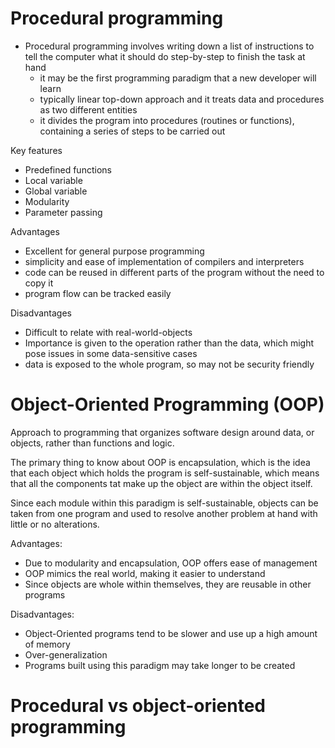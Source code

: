 # Procedural programming

- Procedural programming involves writing down a list of instructions to tell the computer what it should do step-by-step to finish the task at hand
	- it may be the first programming paradigm that a new developer will learn
	- typically linear top-down approach and it treats data and procedures as two different entities
	- it divides the program into procedures (routines or functions), containing a series of steps to be carried out

Key features
- Predefined functions 
- Local variable
- Global variable
- Modularity
- Parameter passing

Advantages
- Excellent for general purpose programming
- simplicity and ease of implementation of compilers and interpreters
- code can be reused in different parts of the program without the need to copy it
- program flow can be tracked easily

Disadvantages
- Difficult to relate with real-world-objects
- Importance is given to the operation rather than the data, which might pose issues in some data-sensitive cases
- data is exposed to the whole program, so may not be security friendly

# Object-Oriented Programming (OOP)

Approach to programming that organizes software design around data, or objects, rather than functions and logic.

The primary thing to know about OOP is encapsulation, which is the idea that each object which holds the program is self-sustainable, which means that all the components tat make up the object are within the object itself.

Since each module within this paradigm is self-sustainable, objects can be taken from one program and used to resolve another problem at hand with little or no alterations.

Advantages:
- Due to modularity and encapsulation, OOP offers ease of management
- OOP mimics the real world, making it easier to understand
- Since objects are whole within themselves, they are reusable in other programs

Disadvantages:
- Object-Oriented programs tend to be slower and use up a high amount of memory
- Over-generalization
- Programs built using this paradigm may take longer to be created
 
# Procedural vs object-oriented programming


